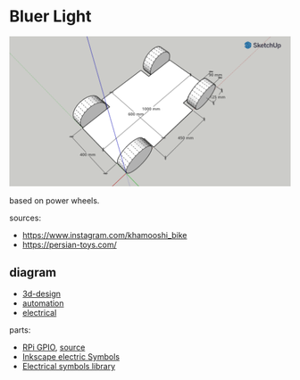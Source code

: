 # Bluer Light

![image](../../diagrams/bluer-light/3d-design.png)

based on power wheels.

sources:
- https://www.instagram.com/khamooshi_bike
- https://persian-toys.com/

## diagram

- [3d-design](../../diagrams/bluer-light/3d-design.stl)
- [automation](../../diagrams/bluer-light/automation.svg)
- [electrical](../../diagrams/bluer-light/electrical.svg)

parts:

- [RPi GPIO](../../diagrams/bluer-light/parts/1634657391RPI_GPIO_BOARD.svg), [source](https://freesvg.org/raspberry-pi-gpio-diagram)
- [Inkscape electric Symbols](https://github.com/upb-lea/Inkscape_electric_Symbols)
- [Electrical symbols library](https://commons.wikimedia.org/wiki/File:Electrical_symbols_library.svg)
